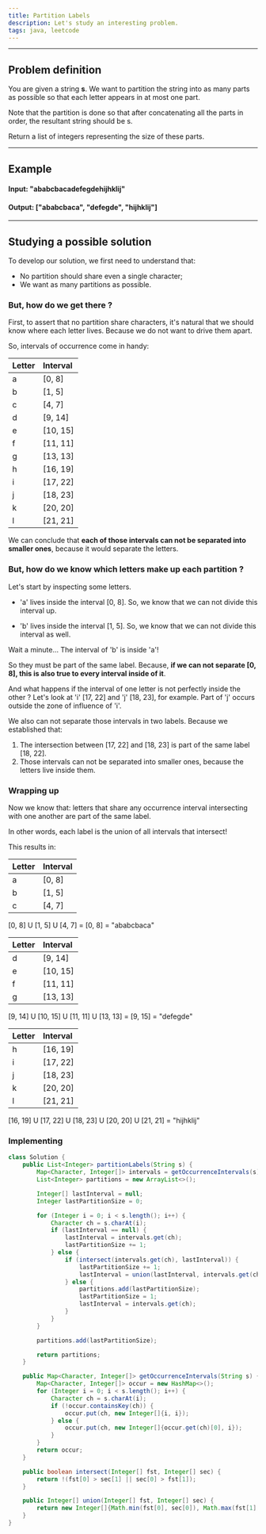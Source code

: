 ```yaml
---
title: Partition Labels
description: Let's study an interesting problem.
tags: java, leetcode
---
```


---

## Problem definition

You are given a string **s**. We want to partition the string into as many parts
as possible so that each letter appears in at most one part.

Note that the partition is done so that after concatenating all the parts in order,
the resultant string should be s.

Return a list of integers representing the size of these parts.

---

## Example

#### Input: "ababcbacadefegdehijhklij"
#### Output: ["ababcbaca", "defegde", "hijhklij"]

---

## Studying a possible solution

To develop our solution, we first need to understand that:
- No partition should share even a single character;
- We want as many partitions as possible.

### But, how do we get there ?

First, to assert that no partition share characters, it's natural that
we should know where each letter lives. Because we do not want to drive
them apart.

So, intervals of occurrence come in handy:

| Letter | Interval |
| :- | :-       |
| a  | [0, 8]   |
| b  | [1, 5]   |
| c  | [4, 7]   |
| d  | [9, 14]  |
| e  | [10, 15] |
| f  | [11, 11] |
| g  | [13, 13] |
| h  | [16, 19] |
| i  | [17, 22] |
| j  | [18, 23] |
| k  | [20, 20] |
| l  | [21, 21] |

We can conclude that **each of those intervals can not be separated 
into smaller ones**, because it would separate the letters.

### But, how do we know which letters make up each partition ?

Let's start by inspecting some letters.

- 'a' lives inside the interval [0, 8]. So, we know that we can not
divide this interval up.

- 'b' lives inside the interval [1, 5]. So, we know that we can not
divide this interval as well.

Wait a minute... The interval of 'b' is inside 'a'!

So they must be part of the same label. Because, **if we can not separate [0, 8],
this is also true to every interval inside of it**.

And what happens if the interval of one letter is not perfectly inside the other ? 
Let's look at 'i' [17, 22] and 'j' [18, 23], for example. Part of 'j' occurs outside 
the zone of influence of 'i'.

We also can not separate those intervals in two labels. Because we established that:
1. The intersection between [17, 22] and [18, 23] is part of the same label [18, 22].
2. Those intervals can not be separated into smaller ones, because the letters live inside them.

### Wrapping up

Now we know that: letters that share any occurrence interval intersecting with one another are
part of the same label.

In other words, each label is the union of all intervals that intersect!

This results in:

| Letter | Interval |
| :- | :-       |
| a  | [0, 8]   |
| b  | [1, 5]   |
| c  | [4, 7]   |

[0, 8] U [1, 5] U [4, 7] = [0, 8] = "ababcbaca"

| Letter | Interval |
| :- | :-       |
| d  | [9, 14]  |
| e  | [10, 15] |
| f  | [11, 11] |
| g  | [13, 13] |

[9, 14] U [10, 15] U [11, 11] U [13, 13] = [9, 15] = "defegde"

| Letter | Interval |
| :- | :-       |
| h  | [16, 19] |
| i  | [17, 22] |
| j  | [18, 23] |
| k  | [20, 20] |
| l  | [21, 21] |

[16, 19] U [17, 22] U [18, 23] U [20, 20] U [21, 21] = "hijhklij"

### Implementing

```java 
class Solution {
    public List<Integer> partitionLabels(String s) {
        Map<Character, Integer[]> intervals = getOccurrenceIntervals(s);
        List<Integer> partitions = new ArrayList<>();

        Integer[] lastInterval = null;
        Integer lastPartitionSize = 0;

        for (Integer i = 0; i < s.length(); i++) {
            Character ch = s.charAt(i);
            if (lastInterval == null) {
                lastInterval = intervals.get(ch);
                lastPartitionSize += 1;
            } else {
                if (intersect(intervals.get(ch), lastInterval)) {
                    lastPartitionSize += 1;
                    lastInterval = union(lastInterval, intervals.get(ch));
                } else {
                    partitions.add(lastPartitionSize);
                    lastPartitionSize = 1;
                    lastInterval = intervals.get(ch);
                }
            }
        }

        partitions.add(lastPartitionSize);

        return partitions;
    }

    public Map<Character, Integer[]> getOccurrenceIntervals(String s) {
        Map<Character, Integer[]> occur = new HashMap<>();
        for (Integer i = 0; i < s.length(); i++) {
            Character ch = s.charAt(i);
            if (!occur.containsKey(ch)) {
                occur.put(ch, new Integer[]{i, i});
            } else {
                occur.put(ch, new Integer[]{occur.get(ch)[0], i});
            }
        }
        return occur;
    }

    public boolean intersect(Integer[] fst, Integer[] sec) {
        return !(fst[0] > sec[1] || sec[0] > fst[1]);
    }

    public Integer[] union(Integer[] fst, Integer[] sec) {
        return new Integer[]{Math.min(fst[0], sec[0]), Math.max(fst[1], sec[1])};
    }
}
```
